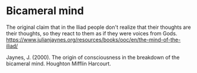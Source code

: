 # Bicameral mind

The original claim that in the Iliad people don't realize that their thoughts are their thoughts, so they react to them as if they were voices from Gods.
https://www.julianjaynes.org/resources/books/ooc/en/the-mind-of-the-iliad/

Jaynes, J. (2000). The origin of consciousness in the breakdown of the bicameral mind. Houghton Mifflin Harcourt.